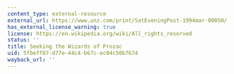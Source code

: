 ```yaml
---
content_type: external-resource
external_url: https://www.unz.com/print/SatEveningPost-1994mar-00050/
has_external_license_warning: true
license: https://en.wikipedia.org/wiki/All_rights_reserved
status: ''
title: Seeking the Wizards of Prozac
uid: 5fbeff87-d77e-44c4-b67c-ec04c50b7674
wayback_url: ''
---
```


